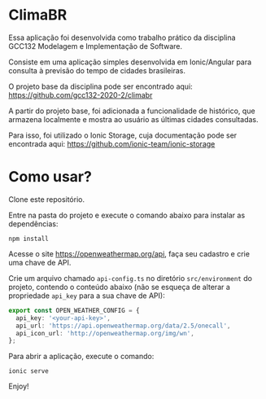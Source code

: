# ClimaBR

Essa aplicação foi desenvolvida como trabalho prático da disciplina GCC132 Modelagem e Implementação de Software.

Consiste em uma aplicação simples desenvolvida em Ionic/Angular para consulta à previsão do tempo de cidades brasileiras.

O projeto base da disciplina pode ser encontrado aqui: https://github.com/gcc132-2020-2/climabr

A partir do projeto base, foi adicionada a funcionalidade de histórico, que armazena localmente e mostra ao usuário as últimas cidades consultadas.

Para isso, foi utilizado o Ionic Storage, cuja documentação pode ser encontrada aqui: https://github.com/ionic-team/ionic-storage

# Como usar?

Clone este repositório.

Entre na pasta do projeto e execute o comando abaixo para instalar as dependências:

`npm install`

Acesse o site https://openweathermap.org/api, faça seu cadastro e crie uma chave de API.

Crie um arquivo chamado `api-config.ts` no diretório `src/environment` do projeto, contendo o conteúdo abaixo (não se esqueça de alterar a propriedade `api_key` para a sua chave de API):

```ts
export const OPEN_WEATHER_CONFIG = {
  api_key: '<your-api-key>',
  api_url: 'https://api.openweathermap.org/data/2.5/onecall',
  api_icon_url: 'http://openweathermap.org/img/wn',
};
```

Para abrir a aplicação, execute o comando:

`ionic serve`

Enjoy!
